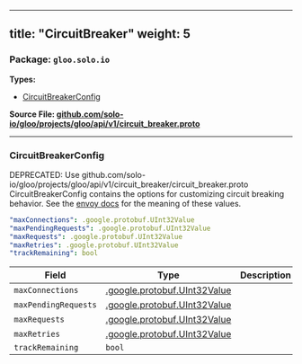 
---
title: "CircuitBreaker"
weight: 5
---

<!-- Code generated by solo-kit. DO NOT EDIT. -->


### Package: `gloo.solo.io` 
**Types:**


- [CircuitBreakerConfig](#circuitbreakerconfig)
  



**Source File: [github.com/solo-io/gloo/projects/gloo/api/v1/circuit_breaker.proto](https://github.com/solo-io/gloo/blob/main/projects/gloo/api/v1/circuit_breaker.proto)**





---
### CircuitBreakerConfig

 
DEPRECATED: Use github.com/solo-io/gloo/projects/gloo/api/v1/circuit_breaker/circuit_breaker.proto
CircuitBreakerConfig contains the options for customizing circuit breaking behavior.
See the [envoy docs](https://www.envoyproxy.io/docs/envoy/v1.14.1/api-v2/api/v2/cluster/circuit_breaker.proto#envoy-api-msg-cluster-circuitbreakers)
for the meaning of these values.

```yaml
"maxConnections": .google.protobuf.UInt32Value
"maxPendingRequests": .google.protobuf.UInt32Value
"maxRequests": .google.protobuf.UInt32Value
"maxRetries": .google.protobuf.UInt32Value
"trackRemaining": bool

```

| Field | Type | Description |
| ----- | ---- | ----------- | 
| `maxConnections` | [.google.protobuf.UInt32Value](https://developers.google.com/protocol-buffers/docs/reference/csharp/class/google/protobuf/well-known-types/u-int-32-value) |  |
| `maxPendingRequests` | [.google.protobuf.UInt32Value](https://developers.google.com/protocol-buffers/docs/reference/csharp/class/google/protobuf/well-known-types/u-int-32-value) |  |
| `maxRequests` | [.google.protobuf.UInt32Value](https://developers.google.com/protocol-buffers/docs/reference/csharp/class/google/protobuf/well-known-types/u-int-32-value) |  |
| `maxRetries` | [.google.protobuf.UInt32Value](https://developers.google.com/protocol-buffers/docs/reference/csharp/class/google/protobuf/well-known-types/u-int-32-value) |  |
| `trackRemaining` | `bool` |  |





<!-- Start of HubSpot Embed Code -->
<script type="text/javascript" id="hs-script-loader" async defer src="//js.hs-scripts.com/5130874.js"></script>
<!-- End of HubSpot Embed Code -->
